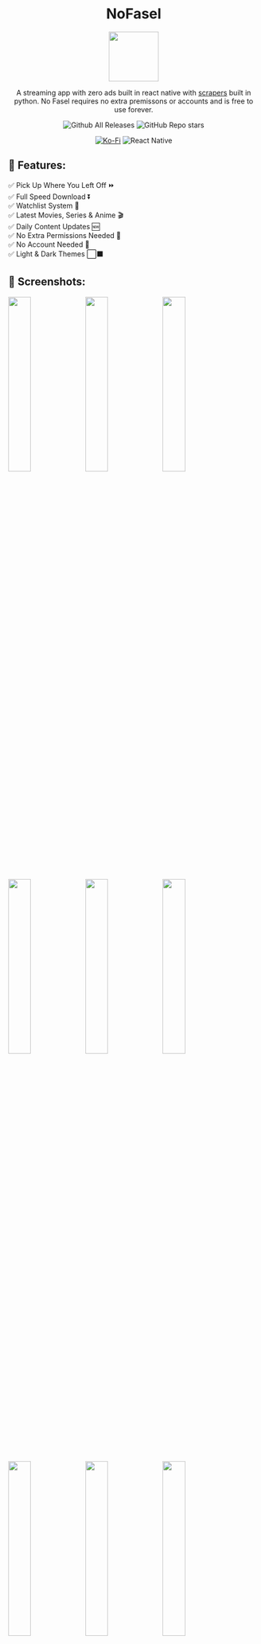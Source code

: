 <h1 align="center">NoFasel</h1>

<p align="center">
   <img src="https://imgpile.com/images/d0xOt8.png" width="100px" height="100px">
</p>

<div align="center">

A streaming app with zero ads built in react native with [scrapers](https://github.com/N0-0NE-Dev/no-fasel-scrapers) built in python. No Fasel requires no extra premissons or accounts and is free to use forever.

![Github All Releases](https://img.shields.io/github/downloads/N0-0NE-Dev/NoFasel/total.svg?style=for-the-badge)
![GitHub Repo stars](https://img.shields.io/github/stars/N0-0NE-Dev/NoFasel?style=for-the-badge&color=gold)

[![Ko-Fi](https://img.shields.io/badge/Ko--fi-F16061?style=for-the-badge&logo=ko-fi&logoColor=white)](https://ko-fi.com/ahmedbadawe)
![React Native](https://img.shields.io/badge/react_native-%2320232a.svg?style=for-the-badge&logo=react&logoColor=%2361DAFB)

</div>

## 📖 Features:

✅ Pick Up Where You Left Off ⏩  
✅ Full Speed Download ⏬  
✅ Watchlist System 📃  
✅ Latest Movies, Series & Anime 🎬  
✅ Daily Content Updates 🆕  
✅ No Extra Permissions Needed 🚫  
✅ No Account Needed 🚫  
✅ Light & Dark Themes ⬜⬛

## 📱 Screenshots:

   <p float="left">
      <img src="https://imgpile.com/images/d0xSx4.jpg" width="30%" /> 
      <img src="https://imgpile.com/images/d0x6kk.jpg" width="30%" /> 
      <img src="https://imgpile.com/images/d0x3iu.jpg" width="30%" /> 
      <img src="https://imgpile.com/images/d0xpnM.jpg" width="30%" /> 
      <img src="https://imgpile.com/images/d0xZo2.jpg" width="30%" /> 
      <img src="https://imgpile.com/images/d0xaZG.jpg" width="30%" /> 
      <img src="https://imgpile.com/images/d0xjda.jpg" width="30%" /> 
      <img src="https://imgpile.com/images/d0xyrX.jpg" width="30%" /> 
      <img src="https://imgpile.com/images/d0K4vh.jpg" width="30%" /> 
   </p>

## 🪲 Bugs:

Please check the open and closed issues, update the app to the latest version and restart it at least twice before opening any issues.

## ⬇️ Download:

Go to [releases](https://github.com/N0-0NE-Dev/NoFasel/releases) page and download the latest release or you can download it from [IzzyOnDroid](https://apt.izzysoft.de/fdroid/index/apk/com.n00nedev.nofasel) to get automatic updates.

<a href="https://apt.izzysoft.de/fdroid/index/apk/com.n00nedev.nofasel">
   <img src="https://gitlab.com/IzzyOnDroid/repo/-/raw/master/assets/IzzyOnDroid.png" width="40%">
</a>
